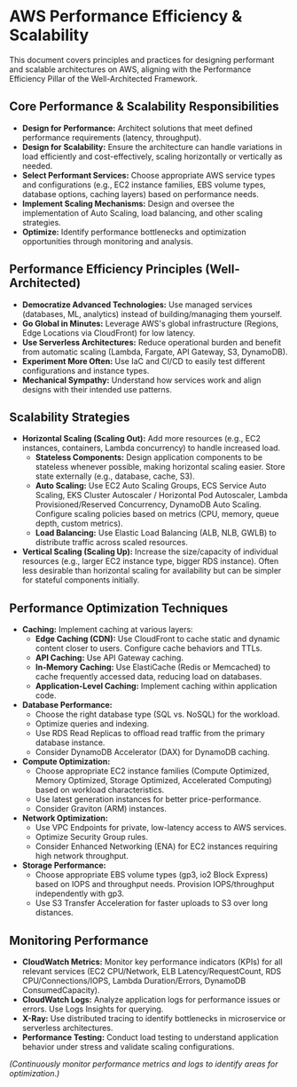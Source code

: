 # AWS Performance Efficiency & Scalability

This document covers principles and practices for designing performant and scalable architectures on AWS, aligning with the Performance Efficiency Pillar of the Well-Architected Framework.

## Core Performance & Scalability Responsibilities

*   **Design for Performance:** Architect solutions that meet defined performance requirements (latency, throughput).
*   **Design for Scalability:** Ensure the architecture can handle variations in load efficiently and cost-effectively, scaling horizontally or vertically as needed.
*   **Select Performant Services:** Choose appropriate AWS service types and configurations (e.g., EC2 instance families, EBS volume types, database options, caching layers) based on performance needs.
*   **Implement Scaling Mechanisms:** Design and oversee the implementation of Auto Scaling, load balancing, and other scaling strategies.
*   **Optimize:** Identify performance bottlenecks and optimization opportunities through monitoring and analysis.

## Performance Efficiency Principles (Well-Architected)

*   **Democratize Advanced Technologies:** Use managed services (databases, ML, analytics) instead of building/managing them yourself.
*   **Go Global in Minutes:** Leverage AWS's global infrastructure (Regions, Edge Locations via CloudFront) for low latency.
*   **Use Serverless Architectures:** Reduce operational burden and benefit from automatic scaling (Lambda, Fargate, API Gateway, S3, DynamoDB).
*   **Experiment More Often:** Use IaC and CI/CD to easily test different configurations and instance types.
*   **Mechanical Sympathy:** Understand how services work and align designs with their intended use patterns.

## Scalability Strategies

*   **Horizontal Scaling (Scaling Out):** Add more resources (e.g., EC2 instances, containers, Lambda concurrency) to handle increased load.
    *   **Stateless Components:** Design application components to be stateless whenever possible, making horizontal scaling easier. Store state externally (e.g., database, cache, S3).
    *   **Auto Scaling:** Use EC2 Auto Scaling Groups, ECS Service Auto Scaling, EKS Cluster Autoscaler / Horizontal Pod Autoscaler, Lambda Provisioned/Reserved Concurrency, DynamoDB Auto Scaling. Configure scaling policies based on metrics (CPU, memory, queue depth, custom metrics).
    *   **Load Balancing:** Use Elastic Load Balancing (ALB, NLB, GWLB) to distribute traffic across scaled resources.
*   **Vertical Scaling (Scaling Up):** Increase the size/capacity of individual resources (e.g., larger EC2 instance type, bigger RDS instance). Often less desirable than horizontal scaling for availability but can be simpler for stateful components initially.

## Performance Optimization Techniques

*   **Caching:** Implement caching at various layers:
    *   **Edge Caching (CDN):** Use CloudFront to cache static and dynamic content closer to users. Configure cache behaviors and TTLs.
    *   **API Caching:** Use API Gateway caching.
    *   **In-Memory Caching:** Use ElastiCache (Redis or Memcached) to cache frequently accessed data, reducing load on databases.
    *   **Application-Level Caching:** Implement caching within application code.
*   **Database Performance:**
    *   Choose the right database type (SQL vs. NoSQL) for the workload.
    *   Optimize queries and indexing.
    *   Use RDS Read Replicas to offload read traffic from the primary database instance.
    *   Consider DynamoDB Accelerator (DAX) for DynamoDB caching.
*   **Compute Optimization:**
    *   Choose appropriate EC2 instance families (Compute Optimized, Memory Optimized, Storage Optimized, Accelerated Computing) based on workload characteristics.
    *   Use latest generation instances for better price-performance.
    *   Consider Graviton (ARM) instances.
*   **Network Optimization:**
    *   Use VPC Endpoints for private, low-latency access to AWS services.
    *   Optimize Security Group rules.
    *   Consider Enhanced Networking (ENA) for EC2 instances requiring high network throughput.
*   **Storage Performance:**
    *   Choose appropriate EBS volume types (gp3, io2 Block Express) based on IOPS and throughput needs. Provision IOPS/throughput independently with gp3.
    *   Use S3 Transfer Acceleration for faster uploads to S3 over long distances.

## Monitoring Performance

*   **CloudWatch Metrics:** Monitor key performance indicators (KPIs) for all relevant services (EC2 CPU/Network, ELB Latency/RequestCount, RDS CPU/Connections/IOPS, Lambda Duration/Errors, DynamoDB ConsumedCapacity).
*   **CloudWatch Logs:** Analyze application logs for performance issues or errors. Use Logs Insights for querying.
*   **X-Ray:** Use distributed tracing to identify bottlenecks in microservice or serverless architectures.
*   **Performance Testing:** Conduct load testing to understand application behavior under stress and validate scaling configurations.

*(Continuously monitor performance metrics and logs to identify areas for optimization.)*
